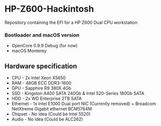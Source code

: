 # HP-Z600-Hackintosh
Repository containing the EFI for a HP Z600 Dual CPU workstation

### Bootloader and macOS version
* OpenCore 0.9.9 Debug (for now)
* macOS Monterey

## Hardware specification
* CPU - 2x Intel Xeon X5650
* RAM - 48GB ECC DDR3-1600
* GPU - Sapphire R9 380X 4Gb
* SSD - Kingston A400 SATA 240Gb & Intel 520-Series 180Gb SATA
* HDD - 2x WD Enterprise 2TB SATA
* Ethernet - 1x Intel E1000 Dual port NIC (Currently removed) + Broadcom NetXtreme Gigabit ethernet BCM5764M
* Chipset - No idea (Could be Intel 5520)
* Audio - No idea (Could be ALC262)


